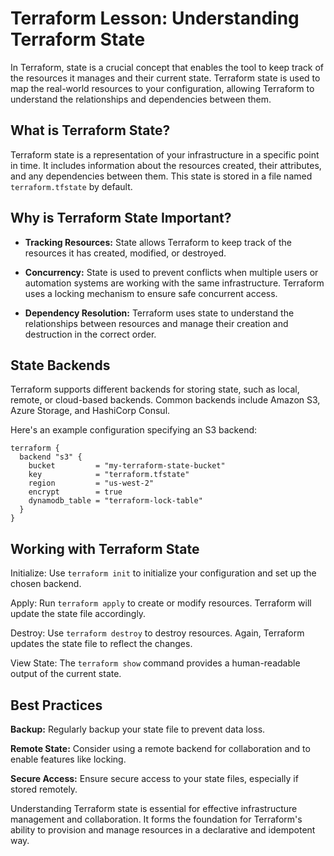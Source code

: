 # Terraform Lesson: Understanding Terraform State

In Terraform, state is a crucial concept that enables the tool to keep track of the resources it manages and their current state. Terraform state is used to map the real-world resources to your configuration, allowing Terraform to understand the relationships and dependencies between them.

## What is Terraform State?

Terraform state is a representation of your infrastructure in a specific point in time. It includes information about the resources created, their attributes, and any dependencies between them. This state is stored in a file named `terraform.tfstate` by default.

## Why is Terraform State Important?

- **Tracking Resources:** State allows Terraform to keep track of the resources it has created, modified, or destroyed.

- **Concurrency:** State is used to prevent conflicts when multiple users or automation systems are working with the same infrastructure. Terraform uses a locking mechanism to ensure safe concurrent access.

- **Dependency Resolution:** Terraform uses state to understand the relationships between resources and manage their creation and destruction in the correct order.

## State Backends

Terraform supports different backends for storing state, such as local, remote, or cloud-based backends. Common backends include Amazon S3, Azure Storage, and HashiCorp Consul.

Here's an example configuration specifying an S3 backend:

```hcl
terraform {
  backend "s3" {
    bucket         = "my-terraform-state-bucket"
    key            = "terraform.tfstate"
    region         = "us-west-2"
    encrypt        = true
    dynamodb_table = "terraform-lock-table"
  }
}
```
## Working with Terraform State

Initialize: Use `terraform init` to initialize your configuration and set up the chosen backend.

Apply: Run `terraform apply` to create or modify resources. Terraform will update the state file accordingly.

Destroy: Use `terraform destroy` to destroy resources. Again, Terraform updates the state file to reflect the changes.

View State: The `terraform show` command provides a human-readable output of the current state.

## Best Practices

**Backup:** Regularly backup your state file to prevent data loss.

**Remote State:** Consider using a remote backend for collaboration and to enable features like locking.

**Secure Access:** Ensure secure access to your state files, especially if stored remotely.

Understanding Terraform state is essential for effective infrastructure management and collaboration. It forms the foundation for Terraform's ability to provision and manage resources in a declarative and idempotent way.
